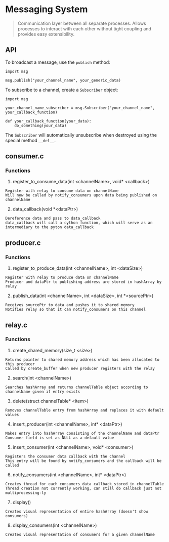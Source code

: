 # Messaging System

> Communication layer between all separate processes. Allows  processes to interact with each other without tight coupling and provides easy extensibility.

## API

To broadcast a message, use the `publish` method:
```
import msg

msg.publish("your_channel_name", your_generic_data)
```

To subscribe to a channel, create a `Subscriber` object:
```
import msg

your_channel_name_subscriber = msg.Subscriber("your_channel_name", your_callback_function)

def your_callback_function(your_data):
    do_something(your_data)
```
The `Subscriber` will automatically unsubscribe when destroyed using the special method `__del__`.

## consumer.c

### Functions

1. register_to_consume_data(int \<channelName>, void\* \<callback>)

```
Register with relay to consume data on channelName
Will now be called by notify_consumers upon data being published on channelName
```

2. data_callback(void \*\<dataPtr>)

```
Dereference data and pass to data_callback
data_callback will call a cython function, which will serve as an intermediary to the pyton data_callback
```

## producer.c

### Functions

1. register_to_produce_data(int \<channelName>, int \<dataSize>)

```
Register with relay to produce data on channelName
Producer and dataPtr to publishing address are stored in hashArray by relay
```

2. publish_data(int \<channelName>, int \<dataSize>, int \*\<sourcePtr>)

```
Receives sourcePtr to data and pushes it to shared memory
Notifies relay so that it can notify_consumers on this channel
```
 
## relay.c

### Functions

1. create_shared_memory(size_t \<size>)

```
Returns pointer to shared memory address which has been allocated to this producer
Called by create_buffer when new producer registers with the relay
```

2. search(int \<channelName>)

```
Searches hashArray and returns channelTable object according to channelName given if entry exists
```

3. delete(struct channelTable\* \<item>)

```
Removes channelTable entry from hashArray and replaces it with default values
```

4. insert_producer(int \<channelName>, int\* \<dataPtr>)

```
Makes entry into hashArray consisting of the channelName and dataPtr
Consumer field is set as NULL as a default value
```

5. insert_consumer(int \<channelName>, void\* \<consumer>)

```
Registers the consumer data callback with the channel
This entry will be found by notify_consumers and the callback will be called
```

6. notify_consumers(int \<channelName>, int\* \<dataPtr>)

```
Creates thread for each consumers data callback stored in channelTable
Thread creation not currently working, can still do callback just not multiprocessing-ly
```

7. display()

```
Creates visual representation of entire hashArray (doesn't show consumers)
```

8. display_consumers(int \<channelName>)

```
Creates visual representation of consumers for a given channelName
```

